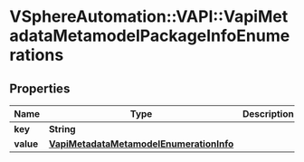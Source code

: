 # VSphereAutomation::VAPI::VapiMetadataMetamodelPackageInfoEnumerations

## Properties
Name | Type | Description | Notes
------------ | ------------- | ------------- | -------------
**key** | **String** |  | [optional] 
**value** | [**VapiMetadataMetamodelEnumerationInfo**](VapiMetadataMetamodelEnumerationInfo.md) |  | [optional] 


